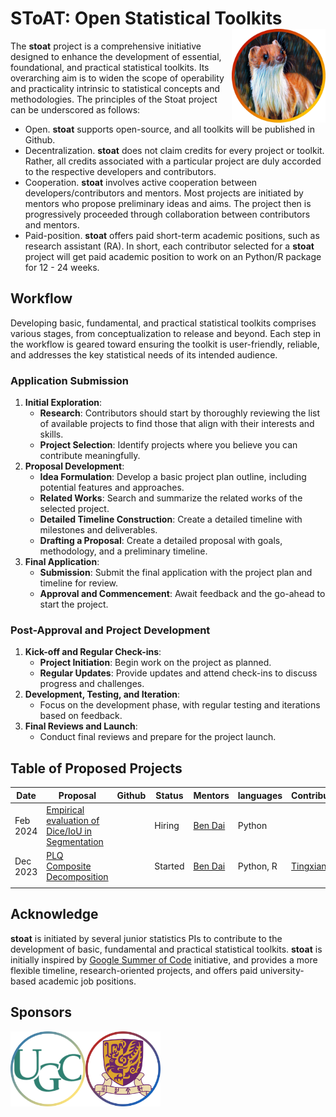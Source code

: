 # SToAT: Open Statistical Toolkits <a href="https://github.com/statmlben/nonlinear-causal"><img src="./figs/logo.png" align="right" height="150" /></a>

The **stoat** project is a comprehensive initiative designed to enhance the development of essential, foundational, and practical statistical toolkits. Its overarching aim is to widen the scope of operability and practicality intrinsic to statistical concepts and methodologies. The principles of the Stoat project can be underscored as follows:

- Open. **stoat** supports open-source, and all toolkits will be published in Github.
- Decentralization. **stoat** does not claim credits for every project or toolkit. Rather, all credits associated with a particular project are duly accorded to the respective developers and contributors.
- Cooperation. **stoat** involves active cooperation between developers/contributors and mentors. Most projects are initiated by mentors who propose preliminary ideas and aims. The project then is progressively proceeded through collaboration between contributors and mentors.
- Paid-position. **stoat** offers paid short-term academic positions, such as research assistant (RA). In short, each contributor selected for a **stoat** project will get paid academic position to work on an Python/R package for 12 - 24 weeks.

## Workflow

Developing basic, fundamental, and practical statistical toolkits comprises various stages, from conceptualization to release and beyond. Each step in the workflow is geared toward ensuring the toolkit is user-friendly, reliable, and addresses the key statistical needs of its intended audience. 

### Application Submission

1. **Initial Exploration**:   
   - **Research**: Contributors should start by thoroughly reviewing the list of available projects to find those that align with their interests and skills.
   - **Project Selection**: Identify projects where you believe you can contribute meaningfully. 
2. **Proposal Development**:   
   - **Idea Formulation**: Develop a basic project plan outline, including potential features and approaches.
   - **Related Works**: Search and summarize the related works of the selected project.
   - **Detailed Timeline Construction**: Create a detailed timeline with milestones and deliverables.
   - **Drafting a Proposal**: Create a detailed proposal with goals, methodology, and a preliminary timeline.
3. **Final Application**:
   - **Submission**: Submit the final application with the project plan and timeline for review.
   - **Approval and Commencement**: Await feedback and the go-ahead to start the project. 

### Post-Approval and Project Development

1. **Kick-off and Regular Check-ins**:   
   - **Project Initiation**: Begin work on the project as planned. 
   - **Regular Updates**: Provide updates and attend check-ins to discuss progress and challenges. 
2. **Development, Testing, and Iteration**:   
   - Focus on the development phase, with regular testing and iterations based on feedback. 
3. **Final Reviews and Launch**:   
   - Conduct final reviews and prepare for the project launch.

## Table of Proposed Projects

| Date     | Proposal                                             | Github | Status  | Mentors                            | languages | Contributors                                | Position |
| -------- | ---------------------------------------------------- | ------ | ------- | ---------------------------------- | --------- | ------------------------------------------- | -------- |
| Feb 2024 | [Empirical evaluation of Dice/IoU in Segmentation](./md/dice.md) |        | Hiring  | [Ben Dai](https://www.bendai.org/) | Python    |                                             | SH@CUHK  |
| Dec 2023 | [PLQ Composite Decomposition](./md/plq.md)                          |        | Started | [Ben Dai](https://www.bendai.org/) | Python, R | [Tingxian Gao](https://github.com/keepwith) | RA@CUHK  |
|          |                                                      |        |         |                                    |           |                                             |          |

## Acknowledge

**stoat** is initiated by several junior statistics PIs to contribute to the development of basic, fundamental and practical statistical toolkits. **stoat** is initially inspired by [Google Summer of Code](https://github.com/rstats-gsoc) initiative, and provides a more flexible timeline, research-oriented projects, and offers paid university-based academic job positions.

## Sponsors

<p float="left">
  <a href="https://www.ugc.edu.hk/eng/ugc/index.html"><img src="./figs/ugc.png" align="left" height="120" /></a>
  <a href="https://www.sta.cuhk.edu.hk/"><img src="./figs/cuhk.png" align="left" height="120" /></a>
</p>







